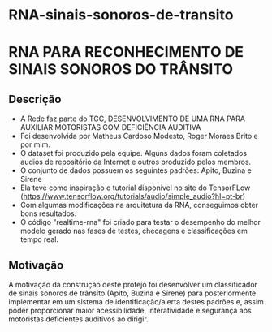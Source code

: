 # RNA-sinais-sonoros-de-transito
# RNA PARA RECONHECIMENTO DE SINAIS SONOROS DO TRÂNSITO  

## Descrição 
  - A Rede faz parte do  TCC, DESENVOLVIMENTO DE UMA RNA PARA AUXILIAR  MOTORISTAS COM DEFICIÊNCIA AUDITIVA
  - Foi desenvolvida por Matheus Cardoso Modesto, Roger Moraes Brito e por mim.
  - O dataset foi produzido pela equipe. Alguns dados foram coletados audios de repositório da Internet e outros produzido pelos membros. 
  - O conjunto de dados possuem os seguintes padrões: Apito, Buzina e Sirene 
  - Ela teve como inspiração o tutorial disponível no site do TensorFLow (https://www.tensorflow.org/tutorials/audio/simple_audio?hl=pt-br)  
  - Com algumas modificações na arquitetura da RNA, conseguimos obter bons resultados.  
  - O código "realtime-rna" foi criado para testar o desempenho do melhor modelo gerado nas fases de testes, checagens e classificações em tempo real.     
  
 ## Motivação  
A motivação da construção deste protejo foi desenvolver um classificador de sinais sonoros de trânsito (Apito, Buzina e Sirene) para posteriormente implementar em um sistema de identificação/alerta destes padrões e, assim poder proporcionar maior acessibilidade, interatividade e segurança aos motoristas deficientes auditivos ao dirigir.
